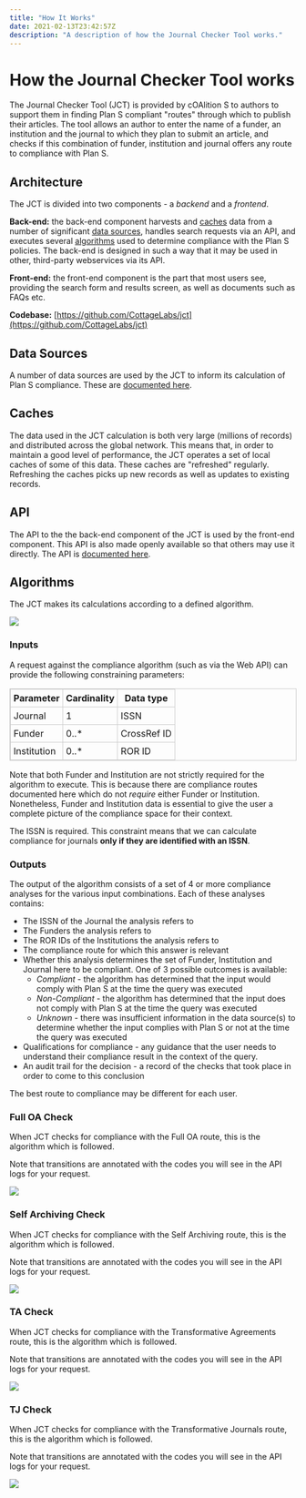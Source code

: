 ```yaml
---
title: "How It Works"
date: 2021-02-13T23:42:57Z
description: "A description of how the Journal Checker Tool works."
---
```


<style type="text/css">
table {
    border: 1px solid #cccccc;
}

thead {
    font-weight: bold;
}

td, th {
    border: 1px solid #cccccc;
    padding: 5px;
}
</style>

# How the Journal Checker Tool works

The Journal Checker Tool (JCT) is provided by cOAlition S to authors to support them in finding Plan S compliant 
"routes" through which to publish their articles. The tool allows an author to enter the name of a funder, an 
institution and the journal to which they plan to submit an article, and checks if this combination of funder, 
institution and journal offers any route to compliance with Plan S.

## <a name="architecture"></a>Architecture

The JCT is divided into two components - a *backend* and a *frontend*.

**Back-end:** the back-end component harvests and [caches](#caches) data from a number of significant 
[data sources](#data_sources), handles search requests via an API, and executes several [algorithms](#algorithms) used 
to determine compliance with the Plan S policies. The back-end is designed in such a way that it may be used in other, 
third-party webservices via its API.

**Front-end:** the front-end component is the part that most users see, providing the search form and results screen, 
as well as documents such as FAQs etc.

**Codebase:** [https://github.com/CottageLabs/jct](https://github.com/CottageLabs/jct)

## <a name="data_sources"></a>Data Sources

A number of data sources are used by the JCT to inform its calculation of Plan S compliance. These are [documented here](/data-sources).



## <a name="caches"></a>Caches

The data used in the JCT calculation is both very large (millions of records) and distributed across the global 
network. This means that, in order to maintain a good level of performance, the JCT operates a set of local caches of 
some of this data. These caches are "refreshed" regularly. Refreshing the caches picks up new records as well as 
updates to existing records.



## <a name="api"></a>API

The API to the the back-end component of the JCT is used by the front-end component. This API is also made openly 
available so that others may use it directly. 
The API is [documented here](/apidocs).



## <a name="algorithms"></a>Algorithms

The JCT makes its calculations according to a defined algorithm.

<img src="/img/algorithm_main.svg">

### Inputs

A request against the compliance algorithm (such as via the Web API) can provide the following constraining parameters:

| **Parameter** | Cardinality | **Data type** |
| ------------- | ----------- | ------------- |
| Journal       | 1           | ISSN          |
| Funder        | 0..*        | CrossRef ID   |
| Institution   | 0..*        | ROR ID        |

Note that both Funder and Institution are not strictly required for the algorithm to execute. This is because there are 
compliance routes documented here which do not *require* either Funder or Institution. Nonetheless, Funder and 
Institution data is essential to give the user a complete picture of the compliance space for their context.

The ISSN is required. This constraint means that we can calculate compliance for journals **only if they are identified 
with an ISSN**.

### Outputs

The output of the algorithm consists of a set of 4 or more compliance analyses for the various input combinations. 
Each of these analyses contains:

* The ISSN of the Journal the analysis refers to
* The Funders the analysis refers to
* The ROR IDs of the Institutions the analysis refers to
* The compliance route for which this answer is relevant
* Whether this analysis determines the set of Funder, Institution and Journal here to be compliant. One of 3 possible outcomes is available:
    * *Compliant* - the algorithm has determined that the input would comply with Plan S at the time the query was executed
    * *Non-Compliant* - the algorithm has determined that the input does not comply with Plan S at the time the query was executed
    * *Unknown* - there was insufficient information in the data source(s) to determine whether the input complies with Plan S or not at the time the query was executed
* Qualifications for compliance - any guidance that the user needs to understand their compliance result in the context of the query.
* An audit trail for the decision - a record of the checks that took place in order to come to this conclusion

The best route to compliance may be different for each user.

### Full OA Check

When JCT checks for compliance with the Full OA route, this is the algorithm which is followed.

Note that transitions are annotated with the codes you will see in the API logs for your request.

<img src="/img/algorithm_fulloa.svg">


### Self Archiving Check

When JCT checks for compliance with the Self Archiving route, this is the algorithm which is followed.

Note that transitions are annotated with the codes you will see in the API logs for your request.

<img src="/img/algorithm_sa.svg">


### TA Check

When JCT checks for compliance with the Transformative Agreements route, this is the algorithm which is followed.

Note that transitions are annotated with the codes you will see in the API logs for your request.

<img src="/img/algorithm_ta.svg">


### TJ Check

When JCT checks for compliance with the Transformative Journals route, this is the algorithm which is followed.

Note that transitions are annotated with the codes you will see in the API logs for your request.

<img src="/img/algorithm_tj.svg">

